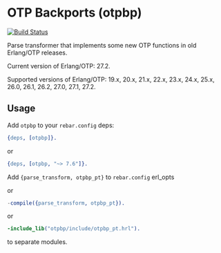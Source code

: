 OTP Backports (otpbp)
=====================
[![Build Status](https://github.com/Ledest/otpbp/actions/workflows/erlang.yml/badge.svg)](https://github.com/Ledest/otpbp/actions/workflows/erlang.yml/badge.svg)

Parse transformer that implements some new OTP functions in old Erlang/OTP releases.

Current version of Erlang/OTP: 27.2.

Supported versions of Erlang/OTP: 19.x, 20.x, 21.x, 22.x, 23.x, 24.x, 25.x, 26.0, 26.1, 26.2, 27.0, 27.1, 27.2.

## Usage

Add `otpbp` to your `rebar.config` deps:

```erlang
{deps, [otpbp]}.
```

or

```erlang
{deps, [otpbp, "~> 7.6"]}.
```

Add `{parse_transform, otpbp_pt}` to `rebar.config` erl_opts

or

```erlang
-compile({parse_transform, otpbp_pt}).
```

or

```erlang
-include_lib("otpbp/include/otpbp_pt.hrl").
```

to separate modules.
